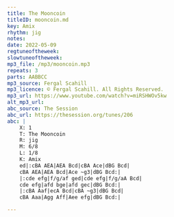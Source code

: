 ```yaml
---
title: The Mooncoin
titleID: mooncoin.md
key: Amix
rhythm: jig
notes: 
date: 2022-05-09
regtuneoftheweek: 
slowtuneoftheweek: 
mp3_file: /mp3/mooncoin.mp3
repeats: 3
parts: AABBCC
mp3_source: Fergal Scahill
mp3_licence: © Fergal Scahill. All Rights Reserved.
mp3_url: https://www.youtube.com/watch?v=miRSHWOv5kw
alt_mp3_url: 
abc_source: The Session
abc_url: https://thesession.org/tunes/206
abc: |
    X: 1
    T: The Mooncoin
    R: jig
    M: 6/8
    L: 1/8
    K: Amix
    ed|:cBA AEA|AEA Bcd|cBA Ace|dBG Bcd|
    cBA AEA|AEA Bcd|Ace ~g3|dBG Bcd:|
    |:cde efg|f/g/af ged|cde efg|f/g/aA Bcd|
    cde efg|afd bge|afd gec|dBG Bcd:|
    |:cBA Aaf|ecA Bcd|cBA ~g3|dBG Bcd|
    cBA Aaa|Agg Aff|Aee efg|dBG Bcd:|

---
```

